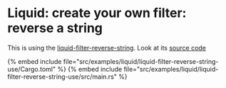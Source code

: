 # Liquid: create your own filter: reverse a string


This is using the [liquid-filter-reverse-string](https://crates.io/crates/liquid-filter-reverse-string). Look at its [source code](https://github.com/szabgab/liquid-filter-reverse-string.rs)

{% embed include file="src/examples/liquid/liquid-filter-reverse-string-use/Cargo.toml" %}
{% embed include file="src/examples/liquid/liquid-filter-reverse-string-use/src/main.rs" %}


